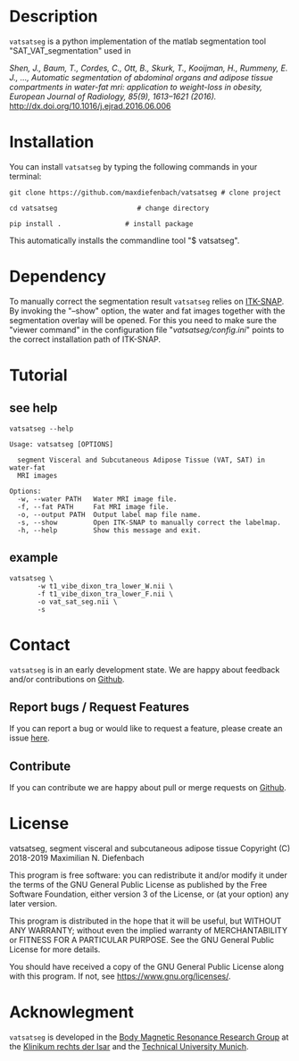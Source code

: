 

# Description

`vatsatseg` is a python implementation of the matlab segmentation tool "SAT\_VAT\_segmentation" used in

*Shen, J., Baum, T., Cordes, C., Ott, B., Skurk, T., Kooijman, H., Rummeny, E. J., …, Automatic segmentation of abdominal organs and adipose tissue compartments in water-fat mri: application to weight-loss in obesity, European Journal of Radiology, 85(9), 1613–1621 (2016).*
<http://dx.doi.org/10.1016/j.ejrad.2016.06.006>


# Installation

You can install `vatsatseg` by typing the following commands in your terminal:

    git clone https://github.com/maxdiefenbach/vatsatseg # clone project
    
    cd vatsatseg                    # change directory
    
    pip install .                # install package

This automatically installs the commandline tool "$ vatsatseg".


# Dependency

To manually correct the segmentation result `vatsatseg` relies on [ITK-SNAP](http://www.itksnap.org).
By invoking the "&#x2013;show" option, the water and fat images together with the segmentation overlay will be opened. For this you need to make sure the "viewer command" in the configuration file "*vatsatseg/config.ini*" points to the correct installation path of ITK-SNAP.


# Tutorial


## see help

    vatsatseg --help

    Usage: vatsatseg [OPTIONS]
    
      segment Visceral and Subcutaneous Adipose Tissue (VAT, SAT) in water-fat
      MRI images
    
    Options:
      -w, --water PATH   Water MRI image file.
      -f, --fat PATH     Fat MRI image file.
      -o, --output PATH  Output label map file name.
      -s, --show         Open ITK-SNAP to manually correct the labelmap.
      -h, --help         Show this message and exit.


## example

    vatsatseg \
           -w t1_vibe_dixon_tra_lower_W.nii \
           -f t1_vibe_dixon_tra_lower_F.nii \
           -o vat_sat_seg.nii \
           -s


# Contact

`vatsatseg` is in an early development state. We are happy about feedback and/or contributions on [Github](https://github.com/maxdiefenbach/vatsatseg).


## Report bugs / Request Features

If you can report a bug or would like to request a feature, please create an issue [here](https://github.com/maxdiefenbach/vatsatseg/issues).


## Contribute

If you can contribute we are happy about pull or merge requests on [Github](https://github.com/maxdiefenbach/vatsatseg).


# License

vatsatseg, segment visceral and subcutaneous adipose tissue
Copyright (C) 2018-2019 Maximilian N. Diefenbach

This program is free software: you can redistribute it and/or modify
it under the terms of the GNU General Public License as published by
the Free Software Foundation, either version 3 of the License, or
(at your option) any later version.

This program is distributed in the hope that it will be useful,
but WITHOUT ANY WARRANTY; without even the implied warranty of
MERCHANTABILITY or FITNESS FOR A PARTICULAR PURPOSE.  See the
GNU General Public License for more details.

You should have received a copy of the GNU General Public License
along with this program.  If not, see <https://www.gnu.org/licenses/>.


# Acknowlegment

`vatsatseg` is developed in the [Body Magnetic Resonance Research Group](http://www.bmrrgroup.de) at the [Klinikum rechts der Isar](http://www.mri.tum.de/) and the [Technical University Munich](http://www.tum.de/).

